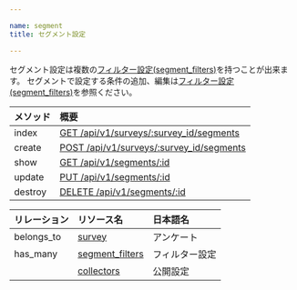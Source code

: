 ```yaml
---

name: segment
title: セグメント設定

---
```


セグメント設定は複数の[フィルター設定(segment_filters)](#segment_filter)を持つことが出来ます。
セグメントで設定する条件の追加、編集は[フィルター設定(segment_filters)](#segment_filter)を参照ください。

|メソッド|概要|
|:---|:---|
|index|[GET /api/v1/surveys/:survey_id/segments](#segment_index)|
|create|[POST /api/v1/surveys/:survey_id/segments](#segment_create)|
|show|[GET /api/v1/segments/:id](#segment_show)|
|update|[PUT /api/v1/segments/:id](#segment_update)|
|destroy|[DELETE /api/v1/segments/:id](#segment_delete)|

|リレーション|リソース名|日本語名|
|:---|:---|:---|
|belongs_to|[survey](#survey)|アンケート|
|has_many|[segment_filters](#segment_filter)|フィルター設定|
||[collectors](#collector)|公開設定|
